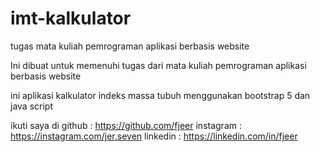 # imt-kalkulator
tugas mata kuliah pemrograman aplikasi berbasis website

Ini dibuat untuk memenuhi tugas dari mata kuliah pemrograman aplikasi berbasis website

ini aplikasi kalkulator indeks massa tubuh menggunakan bootstrap 5 dan java script 

ikuti saya di 
github : https://github.com/fjeer
instagram : https://instagram.com/jer.seven
linkedin : https://linkedin.com/in/fjeer
